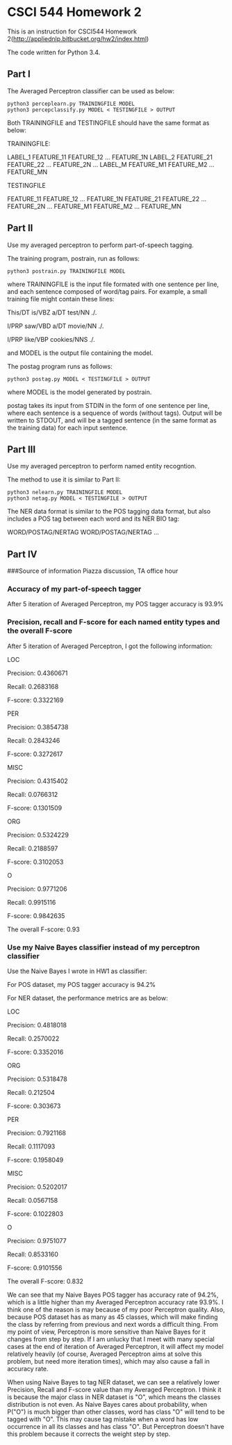 CSCI 544 Homework 2
=====================
This is an instruction for CSCI544 Homework 2(http://appliednlp.bitbucket.org/hw2/index.html)

The code written for Python 3.4.


Part I
-----------------
The Averaged Perceptron classifier can be used as below:

    python3 perceplearn.py TRAININGFILE MODEL
	python3 percepclassify.py MODEL < TESTINGFILE > OUTPUT

Both TRAININGFILE and TESTINGFILE should have the same format as below:

TRAININGFILE:

LABEL_1 FEATURE_11 FEATURE_12 ... FEATURE_1N 
LABEL_2 FEATURE_21 FEATURE_22 ... FEATURE_2N 
... 
LABEL_M FEATURE_M1 FEATURE_M2 ... FEATURE_MN 

TESTINGFILE

FEATURE_11 FEATURE_12 ... FEATURE_1N 
FEATURE_21 FEATURE_22 ... FEATURE_2N 
... 
FEATURE_M1 FEATURE_M2 ... FEATURE_MN 

Part II
-----------------
Use my averaged perceptron to perform part-of-speech tagging.

The training program, postrain, run as follows:

    python3 postrain.py TRAININGFILE MODEL

where TRAININGFILE is the input file formated with one sentence per line, and each sentence composed of word/tag pairs. For example, a small training file might contain these lines:

This/DT is/VBZ a/DT test/NN ./.

I/PRP saw/VBD a/DT movie/NN ./.

I/PRP like/VBP cookies/NNS ./.


and MODEL is the output file containing the model.

The postag program runs as follows:

    python3 postag.py MODEL < TESTINGFILE > OUTPUT

where MODEL is the model generated by postrain.

postag takes its input from STDIN in the form of one sentence per line,
where each sentence is a sequence of words (without tags). Output will be written to STDOUT, 
and will be a tagged sentence (in the same format as the training data) for each input sentence.

Part III
-----------------
Use my averaged perceptron to perform named entity recogntion.

The method to use it is similar to Part II:

    python3 nelearn.py TRAININGFILE MODEL
	python3 netag.py MODEL < TESTINGFILE > OUTPUT
    
The NER data format is similar to the POS tagging data format, 
but also includes a POS tag between each word and its NER BIO tag: 

WORD/POSTAG/NERTAG WORD/POSTAG/NERTAG ...

Part IV
-----------------
###Source of information
Piazza discussion, TA office hour

### Accuracy of my part-of-speech tagger
After 5 iteration of Averaged Perceptron, my POS tagger accuracy is 93.9%

### Precision, recall and F-score for each named entity types and the overall F-score
After 5 iteration of Averaged Perceptron, I got the following information:

LOC

Precision: 0.4360671

Recall: 0.2683168

F-score: 0.3322169

PER

Precision: 0.3854738

Recall: 0.2843246

F-score: 0.3272617

MISC

Precision: 0.4315402

Recall: 0.0766312

F-score: 0.1301509

ORG

Precision: 0.5324229

Recall: 0.2188597

F-score: 0.3102053

O

Precision: 0.9771206

Recall: 0.9915116

F-score: 0.9842635

The overall F-score: 0.93

### Use my Naive Bayes classifier instead of my perceptron classifier

Use the Naive Bayes I wrote in HW1 as classifier:

For POS dataset, my POS tagger accuracy is 94.2%

For NER dataset, the performance metrics are as below:

LOC

Precision: 0.4818018

Recall: 0.2570022

F-score: 0.3352016

ORG

Precision: 0.5318478

Recall: 0.212504

F-score: 0.303673

PER

Precision: 0.7921168

Recall: 0.1117093

F-score: 0.1958049

MISC

Precision: 0.5202017

Recall: 0.0567158

F-score: 0.1022803

O

Precision: 0.9751077

Recall: 0.8533160

F-score: 0.9101556

The overall F-score: 0.832

We can see that my Naive Bayes POS tagger has accuracy rate of 94.2%, which is a little higher than my Averaged Perceptron accuracy rate 93.9%. I think one of the reason is may because of my poor Perceptron quality. Also, because POS dataset has as many as 45 classes, which will make finding the class by referring from previous and next words a difficult thing. From my point of view, Perceptron is more sensitive than Naive Bayes for it changes from step by step. If I am unlucky that I meet with many special cases at the end of iteration of Averaged Perceptron, it will affect my model relatively heavily (of course, Averaged Perceptron aims at solve this problem, but need more iteration times), which may also cause a fall in accuracy rate.

When using Naive Bayes to tag NER dataset, we can see a relatively lower Precision, Recall and F-score value than my Averaged Perceptron. I think it is because the major class in NER dataset is "O", which means the classes distribution is not even. As Naive Bayes cares about probability, when P("O") is much bigger than other classes, word has class "O" will tend to be tagged with "O". This may cause tag mistake when a word has low occurrence in all its classes and has class "O". But Perceptron doesn't have this problem because it corrects the weight step by step.